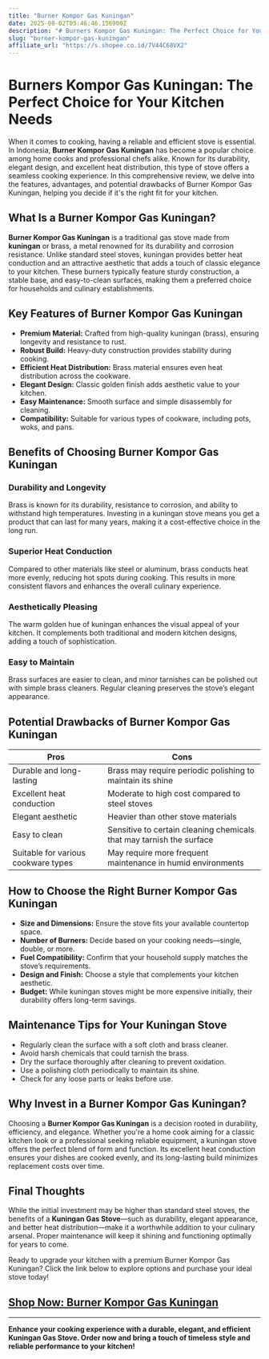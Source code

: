 ```yaml
---
title: "Burner Kompor Gas Kuningan"
date: 2025-08-02T05:46:46.156900Z
description: "# Burners Kompor Gas Kuningan: The Perfect Choice for Your Kitchen Needs..."
slug: "burner-kompor-gas-kuningan"
affiliate_url: "https://s.shopee.co.id/7V44C68VX2"
---
```

# Burners Kompor Gas Kuningan: The Perfect Choice for Your Kitchen Needs

When it comes to cooking, having a reliable and efficient stove is essential. In Indonesia, **Burner Kompor Gas Kuningan** has become a popular choice among home cooks and professional chefs alike. Known for its durability, elegant design, and excellent heat distribution, this type of stove offers a seamless cooking experience. In this comprehensive review, we delve into the features, advantages, and potential drawbacks of Burner Kompor Gas Kuningan, helping you decide if it's the right fit for your kitchen.

## What Is a Burner Kompor Gas Kuningan?

**Burner Kompor Gas Kuningan** is a traditional gas stove made from **kuningan** or brass, a metal renowned for its durability and corrosion resistance. Unlike standard steel stoves, kuningan provides better heat conduction and an attractive aesthetic that adds a touch of classic elegance to your kitchen. These burners typically feature sturdy construction, a stable base, and easy-to-clean surfaces, making them a preferred choice for households and culinary establishments.

## Key Features of Burner Kompor Gas Kuningan

- **Premium Material:** Crafted from high-quality kuningan (brass), ensuring longevity and resistance to rust.
- **Robust Build:** Heavy-duty construction provides stability during cooking.
- **Efficient Heat Distribution:** Brass material ensures even heat distribution across the cookware.
- **Elegant Design:** Classic golden finish adds aesthetic value to your kitchen.
- **Easy Maintenance:** Smooth surface and simple disassembly for cleaning.
- **Compatibility:** Suitable for various types of cookware, including pots, woks, and pans.

## Benefits of Choosing Burner Kompor Gas Kuningan

### Durability and Longevity

Brass is known for its durability, resistance to corrosion, and ability to withstand high temperatures. Investing in a kuningan stove means you get a product that can last for many years, making it a cost-effective choice in the long run.

### Superior Heat Conduction

Compared to other materials like steel or aluminum, brass conducts heat more evenly, reducing hot spots during cooking. This results in more consistent flavors and enhances the overall culinary experience.

### Aesthetically Pleasing

The warm golden hue of kuningan enhances the visual appeal of your kitchen. It complements both traditional and modern kitchen designs, adding a touch of sophistication.

### Easy to Maintain

Brass surfaces are easier to clean, and minor tarnishes can be polished out with simple brass cleaners. Regular cleaning preserves the stove’s elegant appearance.

## Potential Drawbacks of Burner Kompor Gas Kuningan

| Pros                                   | Cons                                           |
|----------------------------------------|------------------------------------------------|
| Durable and long-lasting             | Brass may require periodic polishing to maintain its shine |
| Excellent heat conduction            | Moderate to high cost compared to steel stoves |
| Elegant aesthetic                     | Heavier than other stove materials             |
| Easy to clean                         | Sensitive to certain cleaning chemicals that may tarnish the surface |
| Suitable for various cookware types   | May require more frequent maintenance in humid environments |

## How to Choose the Right Burner Kompor Gas Kuningan

- **Size and Dimensions:** Ensure the stove fits your available countertop space.
- **Number of Burners:** Decide based on your cooking needs—single, double, or more.
- **Fuel Compatibility:** Confirm that your household supply matches the stove’s requirements.
- **Design and Finish:** Choose a style that complements your kitchen aesthetic.
- **Budget:** While kuningan stoves might be more expensive initially, their durability offers long-term savings.

## Maintenance Tips for Your Kuningan Stove

- Regularly clean the surface with a soft cloth and brass cleaner.
- Avoid harsh chemicals that could tarnish the brass.
- Dry the surface thoroughly after cleaning to prevent oxidation.
- Use a polishing cloth periodically to maintain its shine.
- Check for any loose parts or leaks before use.

## Why Invest in a Burner Kompor Gas Kuningan?

Choosing a **Burner Kompor Gas Kuningan** is a decision rooted in durability, efficiency, and elegance. Whether you're a home cook aiming for a classic kitchen look or a professional seeking reliable equipment, a kuningan stove offers the perfect blend of form and function. Its excellent heat conduction ensures your dishes are cooked evenly, and its long-lasting build minimizes replacement costs over time.

## Final Thoughts

While the initial investment may be higher than standard steel stoves, the benefits of a **Kuningan Gas Stove**—such as durability, elegant appearance, and better heat distribution—make it a worthwhile addition to your culinary arsenal. Proper maintenance will keep it shining and functioning optimally for years to come.

Ready to upgrade your kitchen with a premium Burner Kompor Gas Kuningan? Click the link below to explore options and purchase your ideal stove today!

## [Shop Now: Burner Kompor Gas Kuningan](https://s.shopee.co.id/7V44C68VX2)

---

**Enhance your cooking experience with a durable, elegant, and efficient Kuningan Gas Stove. Order now and bring a touch of timeless style and reliable performance to your kitchen!**